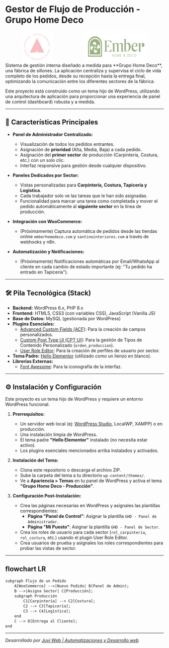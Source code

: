 # Gestor de Flujo de Producción - Grupo Home Deco

<div style="display:flex; justify-content: space-around;">
    <img src="./img/sello.png" alt="Texto alternativo" width="100" /> 
    <img src="./img/2.png" alt="Texto alternativo" width="200"/>
</div>
Sistema de gestión interna diseñado a medida para **Grupo Home Deco**, una fábrica de sillones. La aplicación centraliza y supervisa el ciclo de vida completo de los pedidos, desde su recepción hasta la entrega final, optimizando la comunicación entre los diferentes sectores de la fábrica.

Este proyecto está construido como un tema hijo de WordPress, utilizando una arquitectura de aplicación para proporcionar una experiencia de panel de control (dashboard) robusta y a medida.

---

## 🚀 Características Principales

*   **Panel de Administrador Centralizado:**
    *   Visualización de todos los pedidos entrantes.
    *   Asignación de **prioridad** (Alta, Media, Baja) a cada pedido.
    *   Asignación del **primer sector** de producción (Carpintería, Costura, etc.) con un solo clic.
    *   Interfaz responsive para gestión desde cualquier dispositivo.

*   **Paneles Dedicados por Sector:**
    *   Vistas personalizadas para **Carpintería, Costura, Tapicería y Logística**.
    *   Cada trabajador solo ve las tareas que le han sido asignadas.
    *   Funcionalidad para marcar una tarea como completada y mover el pedido automáticamente al **siguiente sector** en la línea de producción.

*   **Integración con WooCommerce:**
    *   (Próximamente) Captura automática de pedidos desde las tiendas online `emberhomedeco.com` y `santinointeriores.com` a través de webhooks y n8n.

*   **Automatización y Notificaciones:**
    *   (Próximamente) Notificaciones automáticas por Email/WhatsApp al cliente en cada cambio de estado importante (ej: "Tu pedido ha entrado en Tapicería").

---

## 🛠️ Pila Tecnológica (Stack)

*   **Backend:** WordPress 6.x, PHP 8.x
*   **Frontend:** HTML5, CSS3 (con variables CSS), JavaScript (Vanilla JS)
*   **Base de Datos:** MySQL (gestionada por WordPress)
*   **Plugins Esenciales:**
    *   [Advanced Custom Fields (ACF)](https://wordpress.org/plugins/advanced-custom-fields/): Para la creación de campos personalizados.
    *   [Custom Post Type UI (CPT UI)](https://wordpress.org/plugins/custom-post-type-ui/): Para la gestión de Tipos de Contenido Personalizado (`orden_produccion`).
    *   [User Role Editor](https://wordpress.org/plugins/user-role-editor/): Para la creación de perfiles de usuario por sector.
*   **Tema Padre:** [Hello Elementor](https://wordpress.org/themes/hello-elementor/) (utilizado como un lienzo en blanco).
*   **Librerías Externas:**
    *   [Font Awesome](https://fontawesome.com/): Para la iconografía de la interfaz.

---

## ⚙️ Instalación y Configuración

Este proyecto es un tema hijo de WordPress y requiere un entorno WordPress funcional.

1.  **Prerrequisitos:**
    *   Un servidor web local (ej: [WordPress Studio](https://developer.wordpress.org/playground/), LocalWP, XAMPP) o en producción.
    *   Una instalación limpia de WordPress.
    *   El tema padre **"Hello Elementor"** instalado (no necesita estar activo).
    *   Los plugins esenciales mencionados arriba instalados y activados.

2.  **Instalación del Tema:**
    *   Clona este repositorio o descarga el archivo ZIP.
    *   Sube la carpeta del tema a tu directorio `wp-content/themes/`.
    *   Ve a **Apariencia > Temas** en tu panel de WordPress y activa el tema **"Grupo Home Deco - Producción"**.

3.  **Configuración Post-Instalación:**
    *   Crea las páginas necesarias en WordPress y asígnales las plantillas correspondientes:
        *   **Página "Panel de Control"**: Asignar la plantilla `GHD - Panel de Administrador`.
        *   **Página "Mi Puesto"**: Asignar la plantilla `GHD - Panel de Sector`.
    *   Crea los roles de usuario para cada sector (`rol_carpinteria`, `rol_costura`, etc.) usando el plugin User Role Editor.
    *   Crea usuarios de prueba y asígnales los roles correspondientes para probar las vistas de sector.

---

##  flowchart LR
    subgraph Flujo de un Pedido
        A[WooCommerce] -->|Nuevo Pedido| B(Panel de Admin);
        B -->|Asigna Sector| C{Producción};
        subgraph Producción
            C1[Carpintería] --> C2[Costura];
            C2 --> C3[Tapicería];
            C3 --> C4[Logística];
        end
        C --> D[Entrega al Cliente];
    end


---
*Desarrollado por [Juvi Web | Automatizaciones y Desarrollo web](https://instagram.com/juviweb)*